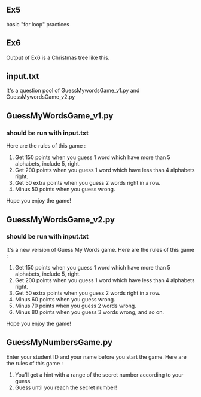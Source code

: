 ## Ex5
basic "for loop" practices

## Ex6
Output of Ex6 is a Christmas tree like this.


## input.txt
It's a question pool of GuessMywordsGame_v1.py and GuessMywordsGame_v2.py

## GuessMyWordsGame_v1.py
### should be run with input.txt
Here are the rules of this game :

1. Get 150 points when you guess 1 word which have more than 5 alphabets, include 5, right.
2. Get 200 points when you guess 1 word which have less than 4 alphabets right.
3. Get 50 extra points when you guess 2 words right in a row.
4. Minus 50 points when you guess wrong.

Hope you enjoy the game!

## GuessMyWordsGame_v2.py
### should be run with input.txt
It's a new version of Guess My Words game.
Here are the rules of this game :

1. Get 150 points when you guess 1 word which have more than 5 alphabets, include 5, right.
2. Get 200 points when you guess 1 word which have less than 4 alphabets right.
3. Get 50 extra points when you guess 2 words right in a row.
4. Minus 60 points when you guess wrong.
5. Minus 70 points when you guess 2 words wrong. 
6. Minus 80 points when you guess 3 words wrong, and so on.

Hope you enjoy the game!

## GuessMyNumbersGame.py
Enter your student ID and your name before you start the game.
Here are the rules of this game :
1. You'll get a hint with a range of the secret number according to your guess.
2. Guess until you reach the secret number!


